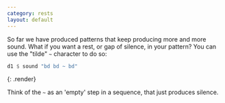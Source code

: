 ```yaml
---
category: rests
layout: default
---
```


So far we have produced patterns that keep producing more and more sound. What
if you want a rest, or gap of silence, in your pattern? You can use the
"tilde" `~` character to do so:

~~~haskell
d1 $ sound "bd bd ~ bd"
~~~
{: .render}

Think of the `~` as an 'empty' step in a sequence, that just produces silence.

